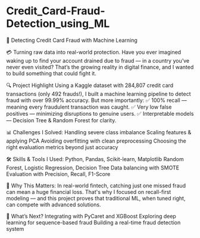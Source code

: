 # Credit_Card-Fraud-Detection_using_ML

🚨 Detecting Credit Card Fraud with Machine Learning

💳 Turning raw data into real-world protection.
Have you ever imagined waking up to find your account drained due to fraud — in a country you’ve never even visited?
That’s the growing reality in digital finance, and I wanted to build something that could fight it.

🔍 Project Highlight
 Using a Kaggle dataset with 284,807 credit card transactions (only 492 frauds!), I built a machine learning pipeline to detect fraud with over 99.99% accuracy.
But more importantly:
 ✅ 100% recall — meaning every fraudulent transaction was caught.
 ✅ Very low false positives — minimizing disruptions to genuine users.
 ✅ Interpretable models — Decision Tree & Random Forest for clarity.
 
📊 Challenges I Solved:
Handling severe class imbalance
Scaling features & applying PCA
Avoiding overfitting with clean preprocessing
Choosing the right evaluation metrics beyond just accuracy

🛠️ Skills & Tools I Used:
Python, Pandas, Scikit-learn, Matplotlib
Random Forest, Logistic Regression, Decision Tree
Data balancing with SMOTE
Evaluation with Precision, Recall, F1-Score

🎯 Why This Matters:
 In real-world fintech, catching just one missed fraud can mean a huge financial loss.
 That's why I focused on recall-first modeling — and this project proves that traditional ML, when tuned right, can compete with advanced solutions.
 
📌 What’s Next?
Integrating with PyCaret and XGBoost
Exploring deep learning for sequence-based fraud
Building a real-time fraud detection system
